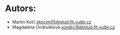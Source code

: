 # Autors:
- Martin Koči <xkocim05@stud.fit.vutbr.cz>
- Magdaléna Ondrušková <xondru16@stud.fit.vutbr.cz>
